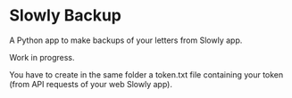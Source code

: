 # Slowly Backup
A Python app to make backups of your letters from Slowly app.

Work in progress.

You have to create in the same folder a token.txt file containing your token (from API requests of your web Slowly app).
